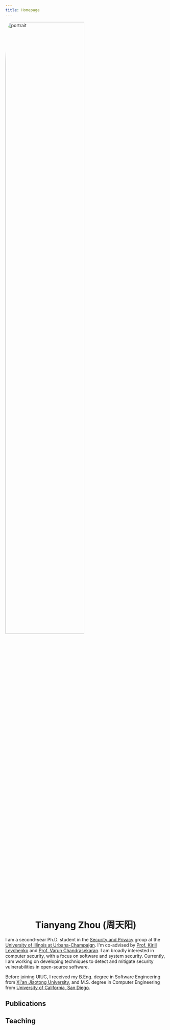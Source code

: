 ```yaml
---
title: Homepage
---
```


<img src="images/portrait.jpg" alt="portrait" align="center" style="margin-bottom: 30px; border-radius: 5%; width: 70%;">

<div align="center">
<h1>Tianyang Zhou (周天阳)</h1>
</div>


I am a second-year Ph.D. student in the [Security and Privacy](https://siebelschool.illinois.edu/research/areas/security-and-privacy) group at the [University of Illinois at Urbana-Champaign](https://illinois.edu/).
I'm co-advised by [Prof. Kirill Levchenko](https://klevchen.ece.illinois.edu/) and [Prof. Varun Chandrasekaran](https://chandrasekaran-group.github.io/).
I am broadly interested in computer security, with a focus on software and system security. Currently, I am working on developing techniques to detect and mitigate security vulnerabilities in open-source software.

Before joining UIUC, I received my B.Eng. degree in Software Engineering from [Xi'an Jiaotong University](https://en.xjtu.edu.cn/), and M.S. degree in Computer Engineering from [University of California, San Diego](https://ucsd.edu/).

## Publications

## Teaching

